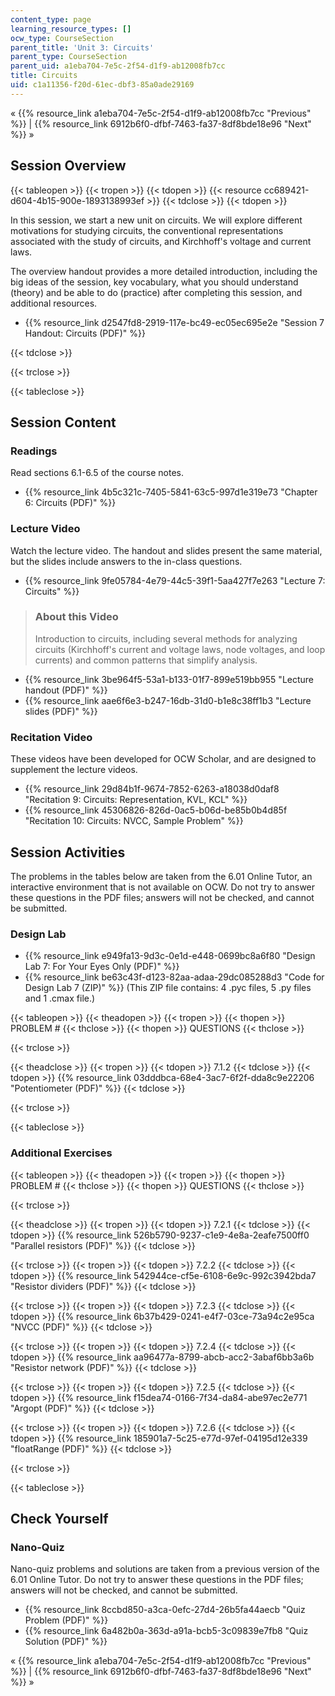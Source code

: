 ```yaml
---
content_type: page
learning_resource_types: []
ocw_type: CourseSection
parent_title: 'Unit 3: Circuits'
parent_type: CourseSection
parent_uid: a1eba704-7e5c-2f54-d1f9-ab12008fb7cc
title: Circuits
uid: c1a11356-f20d-61ec-dbf3-85a0ade29169
---
```


« {{% resource_link a1eba704-7e5c-2f54-d1f9-ab12008fb7cc "Previous" %}} | {{% resource_link 6912b6f0-dfbf-7463-fa37-8df8bde18e96 "Next" %}} »

Session Overview
----------------

{{< tableopen >}}
{{< tropen >}}
{{< tdopen >}}
{{< resource cc689421-d604-4b15-900e-1893138993ef >}}
{{< tdclose >}}
{{< tdopen >}}


In this session, we start a new unit on circuits. We will explore different motivations for studying circuits, the conventional representations associated with the study of circuits, and Kirchhoff's voltage and current laws.

The overview handout provides a more detailed introduction, including the big ideas of the session, key vocabulary, what you should understand (theory) and be able to do (practice) after completing this session, and additional resources.

*   {{% resource_link d2547fd8-2919-117e-bc49-ec05ec695e2e "Session 7 Handout: Circuits (PDF)" %}}


{{< tdclose >}}

{{< trclose >}}

{{< tableclose >}}

Session Content
---------------

### Readings

Read sections 6.1-6.5 of the course notes.

*   {{% resource_link 4b5c321c-7405-5841-63c5-997d1e319e73 "Chapter 6: Circuits (PDF)" %}}

### Lecture Video

Watch the lecture video. The handout and slides present the same material, but the slides include answers to the in-class questions.

*   {{% resource_link 9fe05784-4e79-44c5-39f1-5aa427f7e263 "Lecture 7: Circuits" %}}

> ### About this Video
> 
> Introduction to circuits, including several methods for analyzing circuits (Kirchhoff's current and voltage laws, node voltages, and loop currents) and common patterns that simplify analysis.

*   {{% resource_link 3be964f5-53a1-b133-01f7-899e519bb955 "Lecture handout (PDF)" %}}
*   {{% resource_link aae6f6e3-b247-16db-31d0-b1e8c38ff1b3 "Lecture slides (PDF)" %}}

### Recitation Video

These videos have been developed for OCW Scholar, and are designed to supplement the lecture videos.

*   {{% resource_link 29d84b1f-9674-7852-6263-a18038d0daf8 "Recitation 9: Circuits: Representation, KVL, KCL" %}}
*   {{% resource_link 45306826-826d-0ac5-b06d-be85b0b4d85f "Recitation 10: Circuits: NVCC, Sample Problem" %}}

Session Activities
------------------

The problems in the tables below are taken from the 6.01 Online Tutor, an interactive environment that is not available on OCW. Do not try to answer these questions in the PDF files; answers will not be checked, and cannot be submitted.

### Design Lab

*   {{% resource_link e949fa13-9d3c-0e1d-e448-0699bc8a6f80 "Design Lab 7: For Your Eyes Only (PDF)" %}}
*   {{% resource_link be63c43f-d123-82aa-adaa-29dc085288d3 "Code for Design Lab 7 (ZIP)" %}} (This ZIP file contains: 4 .pyc files, 5 .py files and 1 .cmax file.)

{{< tableopen >}}
{{< theadopen >}}
{{< tropen >}}
{{< thopen >}}
PROBLEM #
{{< thclose >}}
{{< thopen >}}
QUESTIONS
{{< thclose >}}

{{< trclose >}}

{{< theadclose >}}
{{< tropen >}}
{{< tdopen >}}
7.1.2
{{< tdclose >}}
{{< tdopen >}}
{{% resource_link 03dddbca-68e4-3ac7-6f2f-dda8c9e22206 "Potentiometer (PDF)" %}}
{{< tdclose >}}

{{< trclose >}}

{{< tableclose >}}

### Additional Exercises

{{< tableopen >}}
{{< theadopen >}}
{{< tropen >}}
{{< thopen >}}
PROBLEM #
{{< thclose >}}
{{< thopen >}}
QUESTIONS
{{< thclose >}}

{{< trclose >}}

{{< theadclose >}}
{{< tropen >}}
{{< tdopen >}}
7.2.1
{{< tdclose >}}
{{< tdopen >}}
{{% resource_link 526b5790-9237-c1e9-4e8a-2eafe7500ff0 "Parallel resistors (PDF)" %}}
{{< tdclose >}}

{{< trclose >}}
{{< tropen >}}
{{< tdopen >}}
7.2.2
{{< tdclose >}}
{{< tdopen >}}
{{% resource_link 542944ce-cf5e-6108-6e9c-992c3942bda7 "Resistor dividers (PDF)" %}}
{{< tdclose >}}

{{< trclose >}}
{{< tropen >}}
{{< tdopen >}}
7.2.3
{{< tdclose >}}
{{< tdopen >}}
{{% resource_link 6b37b429-0241-e4f7-03ce-73a94c2e95ca "NVCC (PDF)" %}}
{{< tdclose >}}

{{< trclose >}}
{{< tropen >}}
{{< tdopen >}}
7.2.4
{{< tdclose >}}
{{< tdopen >}}
{{% resource_link aa96477a-8799-abcb-acc2-3abaf6bb3a6b "Resistor network (PDF)" %}}
{{< tdclose >}}

{{< trclose >}}
{{< tropen >}}
{{< tdopen >}}
7.2.5
{{< tdclose >}}
{{< tdopen >}}
{{% resource_link f15dea74-0166-7f34-da84-abe97ec2e771 "Argopt (PDF)" %}}
{{< tdclose >}}

{{< trclose >}}
{{< tropen >}}
{{< tdopen >}}
7.2.6
{{< tdclose >}}
{{< tdopen >}}
{{% resource_link 185901a7-5c25-e77d-97ef-04195d12e339 "floatRange (PDF)" %}}
{{< tdclose >}}

{{< trclose >}}

{{< tableclose >}}

Check Yourself
--------------

### Nano-Quiz

Nano-quiz problems and solutions are taken from a previous version of the 6.01 Online Tutor. Do not try to answer these questions in the PDF files; answers will not be checked, and cannot be submitted.

*   {{% resource_link 8ccbd850-a3ca-0efc-27d4-26b5fa44aecb "Quiz Problem (PDF)" %}}
*   {{% resource_link 6a482b0a-363d-a91a-bcb5-3c09839e7fb8 "Quiz Solution (PDF)" %}}

« {{% resource_link a1eba704-7e5c-2f54-d1f9-ab12008fb7cc "Previous" %}} | {{% resource_link 6912b6f0-dfbf-7463-fa37-8df8bde18e96 "Next" %}} »